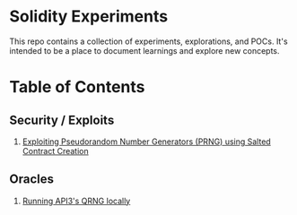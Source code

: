 # Solidity Experiments

This repo contains a collection of experiments, explorations, and POCs. It's intended to be a place to document learnings and explore new concepts.

# Table of Contents

## Security / Exploits

1. [Exploiting Pseudorandom Number Generators (PRNG) using Salted Contract Creation](./prng_exploit/README.md)

## Oracles

1. [Running API3's QRNG locally]()
